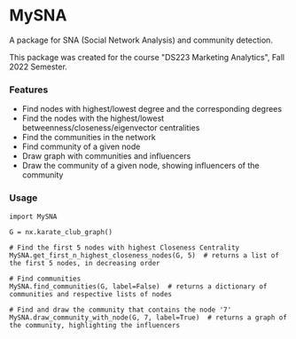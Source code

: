 # MySNA

A package for SNA (Social Network Analysis) and community detection.

This package was created for the course "DS223 Marketing Analytics", Fall 2022 Semester.

### Features

- Find nodes with highest/lowest degree and the corresponding degrees
- Find the nodes with the highest/lowest betweenness/closeness/eigenvector centralities
- Find the communities in the network
- Find community of a given node
- Draw graph with communities and influencers
- Draw the community of a given node, showing influencers of the community

### Usage

```
import MySNA

G = nx.karate_club_graph()

# Find the first 5 nodes with highest Closeness Centrality
MySNA.get_first_n_highest_closeness_nodes(G, 5)  # returns a list of the first 5 nodes, in decreasing order

# Find communities
MySNA.find_communities(G, label=False)  # returns a dictionary of communities and respective lists of nodes

# Find and draw the community that contains the node '7'
MySNA.draw_community_with_node(G, 7, label=True)  # returns a graph of the community, highlighting the influencers
```

